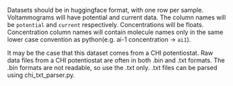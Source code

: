 Datasets should be in huggingface format, with one row per sample.
Voltammograms will have potential and current data. The column names will be `potential` and `current` respectively.
Concentrations will be floats. Concentration column names will contain molecule names only in the same lower case convention as python(e.g. ai-1 concentration -> `ai1`).

It may be the case that this dataset comes from a CHI potentiostat.
Raw data files from a CHI potentiostat are often in both .bin and .txt formats. The .bin formats are not readable, so use the .txt only.
.txt files can be parsed using chi_txt_parser.py.
